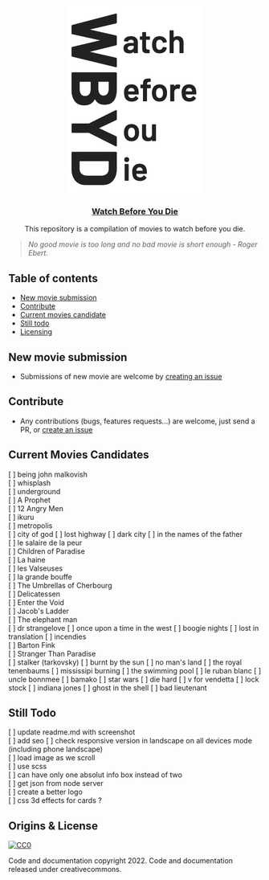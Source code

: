 <p align="center">
  <a href="https://watchbeforeyoudie.com/">
    <img src="logo.png" alt="Watch Before You Die Logo" width="267" height="372">
  </a>
</p>

<h3 align="center"><a href="https://watchbeforeyoudie.com">Watch Before You Die</a></h3>

<p align="center">
  This repository is a compilation of movies to watch before you die.   

  > *No good movie is too long and no bad movie is short enough - Roger Ebert.*
</p>


## Table of contents

- [New movie submission](#new-movie-submission)  
- [Contribute](#bugs)  
- [Current movies candidate](#candidates)  
- [Still todo](#Still-todo)  
- [Licensing](#Licensing)  

## New movie submission 
* Submissions of new movie are welcome by [creating an issue](https://github.com/ngermeau/watch_before_you_die/issues/new)

## Contribute 
* Any contributions (bugs, features requests...) are welcome, just send a PR, or [create an issue](https://github.com/ngermeau/watch_before_you_die/issues/new)

## Current Movies Candidates
[ ] being john malkovish  
[ ] whisplash   
[ ] underground  
[ ] A Prophet  
[ ] 12 Angry Men   
[ ] ikuru  
[ ] metropolis  
[ ] city of god 
[ ] lost highway
[ ] dark city 
[ ] in the names of the father  
[ ] le salaire de la peur  
[ ] Children of Paradise  
[ ] La haine   
[ ] les Valseuses   
[ ] la grande bouffe  
[ ] The Umbrellas of Cherbourg  
[ ] Delicatessen  
[ ] Enter the Void  
[ ] Jacob's Ladder  
[ ] The elephant man   
[ ] dr strangelove
[ ] once upon a time in the west 
[ ] boogie nights 
[ ] lost in translation
[ ] incendies   
[ ] Barton Fink  
[ ] Stranger Than Paradise  
[ ] stalker (tarkovsky)
[ ] burnt by the sun 
[ ] no man's land 
[ ] the royal tenenbaums 
[ ] mississipi burning 
[ ] the swimming pool
[ ] le ruban blanc
[ ] uncle bonnmee 
[ ] bamako
[ ] star wars 
[ ] die hard 
[ ] v for vendetta 
[ ] lock stock 
[ ] indiana jones 
[ ] ghost in the shell
[ ] bad lieutenant

## Still Todo
[ ] update readme.md with screenshot  
[ ] add seo 
[ ] check responsive version in landscape on all devices mode (including phone landscape)  
[ ] load image as we scroll    
[ ] use scss  
[ ] can have only one absolut info box instead of two  
[ ] get json from node server   
[ ] create a better logo   
[ ] css 3d effects for cards ?  

## Origins & License

[![CC0](http://mirrors.creativecommons.org/presskit/buttons/88x31/svg/cc-zero.svg)](https://creativecommons.org/publicdomain/zero/1.0/)

Code and documentation copyright 2022. Code and documentation released under creativecommons.
